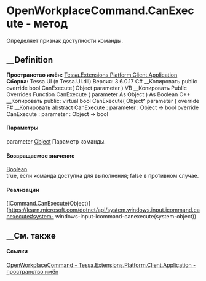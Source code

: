 # OpenWorkplaceCommand.CanExecute - метод
Определяет признак доступности команды.
##  __Definition
 **Пространство имён:**
[Tessa.Extensions.Platform.Client.Application](N_Tessa_Extensions_Platform_Client_Application.htm)  
 **Сборка:** Tessa.UI (в Tessa.UI.dll) Версия: 3.6.0.17
C# __Копировать
     public override bool CanExecute(
    	Object parameter
    )
VB __Копировать
     Public Overrides Function CanExecute ( 
    	parameter As Object
    ) As Boolean
C++ __Копировать
     public:
    virtual bool CanExecute(
    	Object^ parameter
    ) override
F# __Копировать
     abstract CanExecute : 
            parameter : Object -> bool 
    override CanExecute : 
            parameter : Object -> bool 
#### Параметры
parameter [Object](https://learn.microsoft.com/dotnet/api/system.object)
    Параметр команды.
#### Возвращаемое значение
[Boolean](https://learn.microsoft.com/dotnet/api/system.boolean)  
true, если команда доступна для выполнения; false в противном случае.
#### Реализации
[ICommand.CanExecute(Object)](https://learn.microsoft.com/dotnet/api/system.windows.input.icommand.canexecute#system-
windows-input-icommand-canexecute\(system-object\))  
##  __См. также
#### Ссылки
[OpenWorkplaceCommand -
](T_Tessa_Extensions_Platform_Client_Application_OpenWorkplaceCommand.htm)
[Tessa.Extensions.Platform.Client.Application - пространство
имён](N_Tessa_Extensions_Platform_Client_Application.htm)
